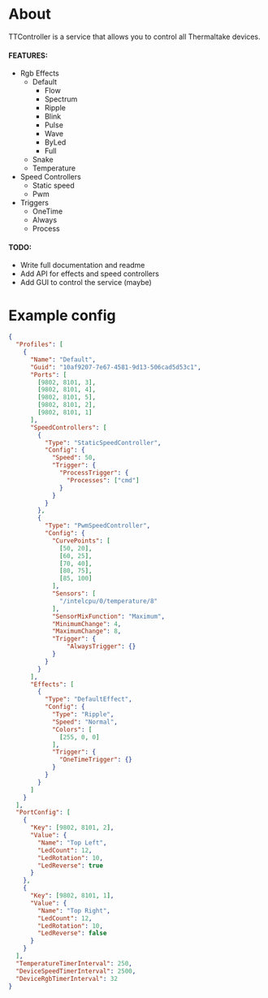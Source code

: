 # About
TTController is a service that allows you to control all Thermaltake devices.

#### FEATURES:
* Rgb Effects
  * Default
    * Flow
    * Spectrum
    * Ripple
    * Blink
    * Pulse
    * Wave
    * ByLed
    * Full
  * Snake
  * Temperature
* Speed Controllers
  * Static speed
  * Pwm
* Triggers
  * OneTime
  * Always
  * Process

#### TODO:
* Write full documentation and readme
* Add API for effects and speed controllers
* Add GUI to control the service (maybe)

# Example config
```json
{
  "Profiles": [
    {
      "Name": "Default",
      "Guid": "10af9207-7e67-4581-9d13-506cad5d53c1",
      "Ports": [
        [9802, 8101, 3],
        [9802, 8101, 4],
        [9802, 8101, 5],
        [9802, 8101, 2],
        [9802, 8101, 1]
      ],
      "SpeedControllers": [
        {
          "Type": "StaticSpeedController", 
          "Config": {
            "Speed": 50,
            "Trigger": {
              "ProcessTrigger": {
                "Processes": ["cmd"]
              }
            }
          }
        },
        {
          "Type": "PwmSpeedController", 
          "Config": {
            "CurvePoints": [
              [50, 20],
              [60, 25],
              [70, 40],
              [80, 75],
              [85, 100]
            ],
            "Sensors": [
              "/intelcpu/0/temperature/8"
            ],
            "SensorMixFunction": "Maximum",
            "MinimumChange": 4,
            "MaximumChange": 8,
            "Trigger": {
                "AlwaysTrigger": {}
            }
          }
        }
      ],
      "Effects": [
        {
          "Type": "DefaultEffect",
          "Config": {
            "Type": "Ripple",
            "Speed": "Normal",
            "Colors": [
              [255, 0, 0]
            ],
            "Trigger": {
              "OneTimeTrigger": {}
            }
          }
        }
      ]
    }
  ],
  "PortConfig": [
    {
      "Key": [9802, 8101, 2],
      "Value": {
        "Name": "Top Left",
        "LedCount": 12,
        "LedRotation": 10,
        "LedReverse": true
      }
    },
    {
      "Key": [9802, 8101, 1],
      "Value": {
        "Name": "Top Right",
        "LedCount": 12,
        "LedRotation": 10,
        "LedReverse": false
      }
    }
  ],
  "TemperatureTimerInterval": 250,
  "DeviceSpeedTimerInterval": 2500,
  "DeviceRgbTimerInterval": 32
}
```
